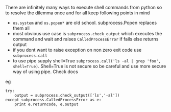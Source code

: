 There are infinitely many ways to execute shell commands from python so to resolve the dilemma once and for all keep following points in mind

* `os.system` and `os.popen*` are old school. subprocess.Popen replaces them all
* most obvious use case is `subprocess.check_output` which executes the command and wait and raises `CalledProcessError` if fails else returns output
* if you dont want to raise exception on non zero exit code use `subprocess.call`
* to use pipe supply shell=True `subprocess.call('ls -al | grep 'foo', shell=True)`. Shell=True is not secure so be careful and use more secure way of using pipe. Check docs

eg

    try:
        output = subprocess.check_output(['ls','-al'])
    except subprocess.CalledProcessError as e:
        print e.returncode, e.output
